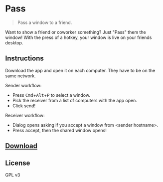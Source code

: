 # Pass
> Pass a window to a friend.

Want to show a friend or coworker something? Just "Pass" them the window! With the press of a hotkey, your window is live on your friends desktop.

## Instructions

Download the app and open it on each computer. They have to be on the same network.

Sender workflow:

* Press <kbd>Cmd</kbd>+<kbd>Alt</kbd>+<kbd>P</kbd> to select a window.
* Pick the receiver from a list of computers with the app open.
* Click send!

Receiver workflow:

* Dialog opens asking if you accept a window from &lt;sender hostname&gt;.
* Press accept, then the shared window opens!


## [Download](https://github.com/octalmage/Pass/releases/latest)

## License

GPL v3
